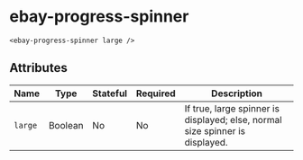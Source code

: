 # ebay-progress-spinner

```marko
<ebay-progress-spinner large />
```

## Attributes 

Name | Type | Stateful | Required | Description
--- | --- | ---- | --- | ---
`large` | Boolean | No | No | If true, large spinner is displayed; else, normal size spinner is displayed. 




